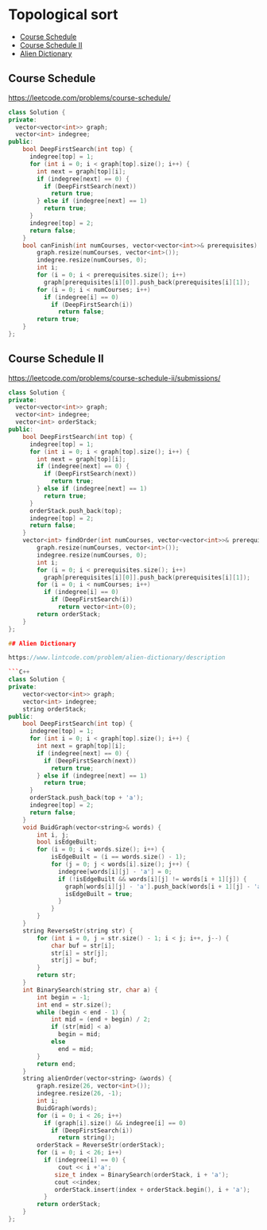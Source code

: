 # Topological sort

+ [Course Schedule](#course-schedule)
+ [Course Schedule II](#course-schedule-ii)
+ [Alien Dictionary](#alien-dictionary)

## Course Schedule

https://leetcode.com/problems/course-schedule/

```C++
class Solution {
private:
  vector<vector<int>> graph;
  vector<int> indegree;
public:
    bool DeepFirstSearch(int top) {
      indegree[top] = 1;
      for (int i = 0; i < graph[top].size(); i++) {
        int next = graph[top][i];
        if (indegree[next] == 0) {
          if (DeepFirstSearch(next))
            return true;
        } else if (indegree[next] == 1)
          return true;    
      }
      indegree[top] = 2;
      return false;
    }
    bool canFinish(int numCourses, vector<vector<int>>& prerequisites) {
        graph.resize(numCourses, vector<int>());
        indegree.resize(numCourses, 0);
        int i;
        for (i = 0; i < prerequisites.size(); i++)
          graph[prerequisites[i][0]].push_back(prerequisites[i][1]);
        for (i = 0; i < numCourses; i++)
          if (indegree[i] == 0)
            if (DeepFirstSearch(i))
              return false;
        return true;
    }
};
```

## Course Schedule II

https://leetcode.com/problems/course-schedule-ii/submissions/

```C++
class Solution {
private:
  vector<vector<int>> graph;
  vector<int> indegree;
  vector<int> orderStack;
public:
    bool DeepFirstSearch(int top) {
      indegree[top] = 1;
      for (int i = 0; i < graph[top].size(); i++) {
        int next = graph[top][i];
        if (indegree[next] == 0) {
          if (DeepFirstSearch(next))
            return true;
        } else if (indegree[next] == 1)
          return true;    
      }
      orderStack.push_back(top);
      indegree[top] = 2;
      return false;
    }
    vector<int> findOrder(int numCourses, vector<vector<int>>& prerequisites) {
        graph.resize(numCourses, vector<int>());
        indegree.resize(numCourses, 0);
        int i;
        for (i = 0; i < prerequisites.size(); i++)
          graph[prerequisites[i][0]].push_back(prerequisites[i][1]);
        for (i = 0; i < numCourses; i++)
          if (indegree[i] == 0)
            if (DeepFirstSearch(i))
              return vector<int>(0);
        return orderStack;
    }
};

## Alien Dictionary

https://www.lintcode.com/problem/alien-dictionary/description

```C++
class Solution {
private:
    vector<vector<int>> graph;
    vector<int> indegree;
    string orderStack;
public:
    bool DeepFirstSearch(int top) {
      indegree[top] = 1;
      for (int i = 0; i < graph[top].size(); i++) {
        int next = graph[top][i];
        if (indegree[next] == 0) {
          if (DeepFirstSearch(next))
            return true;
        } else if (indegree[next] == 1)
          return true;    
      }
      orderStack.push_back(top + 'a');
      indegree[top] = 2;
      return false;
    }
    void BuidGraph(vector<string>& words) {
        int i, j;
        bool isEdgeBuilt;
        for (i = 0; i < words.size(); i++) {
            isEdgeBuilt = (i == words.size() - 1);
            for (j = 0; j < words[i].size(); j++) {
              indegree[words[i][j] - 'a'] = 0;
              if (!isEdgeBuilt && words[i][j] != words[i + 1][j]) {
                graph[words[i][j] - 'a'].push_back(words[i + 1][j] - 'a');
                isEdgeBuilt = true;
              }
            }
        }
    }
    string ReverseStr(string str) {
        for (int i = 0, j = str.size() - 1; i < j; i++, j--) {
            char buf = str[i];
            str[i] = str[j];
            str[j] = buf;
        }
        return str;
    }
    int BinarySearch(string str, char a) {
        int begin = -1;
        int end = str.size();
        while (begin < end - 1) {
            int mid = (end + begin) / 2;
            if (str[mid] < a)
              begin = mid;
            else
              end = mid;
        }
        return end;
    }
    string alienOrder(vector<string> &words) {
        graph.resize(26, vector<int>());
        indegree.resize(26, -1);
        int i;
        BuidGraph(words);
        for (i = 0; i < 26; i++)
          if (graph[i].size() && indegree[i] == 0)
            if (DeepFirstSearch(i))
              return string();
        orderStack = ReverseStr(orderStack);
        for (i = 0; i < 26; i++)
          if (indegree[i] == 0) {
              cout << i +'a';
             size_t index = BinarySearch(orderStack, i + 'a');
             cout <<index;
             orderStack.insert(index + orderStack.begin(), i + 'a');
          }
        return orderStack;
    }
};
```
